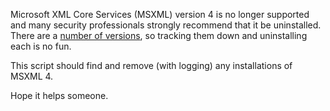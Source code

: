 Microsoft XML Core Services (MSXML) version 4 is no longer supported and many security professionals strongly recommend that it be uninstalled.  There  are a [number of versions](<https://support.microsoft.com/en-us/help/269238/list-of-microsoft-xml-parser-msxml-versions>), so tracking them down and uninstalling each is no fun.

This script should find and remove (with logging) any installations of MSXML 4.

Hope it helps someone.